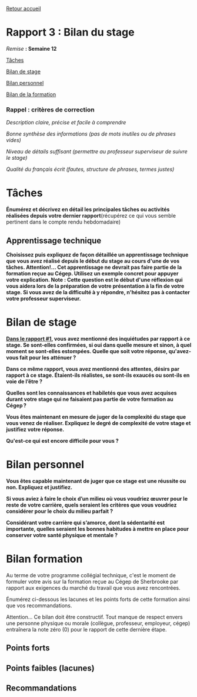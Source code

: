 [Retour accueil](README.md)

# Rapport 3 : Bilan du stage

_Remise_ **: Semaine 12**

[Tâches](#tâches)

[Bilan de stage](#bilan-de-stage)

[Bilan personnel](#bilan-personnel)

[Bilan de la formation](#bilan-formation)

### Rappel : critères de correction

_Description claire, précise et facile à comprendre_

_Bonne synthèse des informations (pas de mots inutiles ou de phrases vides)_

_Niveau de détails suffisant (permettre au professeur superviseur de suivre le stage)_

_Qualité du français écrit (fautes, structure de phrases, termes justes)_


# Tâches
**Énumérez et décrivez en détail les principales tâches ou activités réalisées depuis votre dernier rapport**(récupérez ce qui vous semble pertinent dans le compte rendu hebdomadaire)

## Apprentissage technique
**Choisissez puis expliquez de façon détaillée un apprentissage technique que vous avez réalisé depuis le début du stage au cours d'une de vos tâches. Attention!... Cet apprentissage ne devrait pas faire partie de la formation reçue au Cégep. Utilisez un exemple concret pour appuyer votre explication.
Note :	Cette question est le début d'une réflexion qui vous aidera lors de la préparation de votre présentation à la fin de votre stage. Si vous avez de la difficulté à y répondre, n'hésitez pas à contacter votre professeur superviseur.**

# Bilan de stage
**[Dans le rapport #1](rapport1.md#réflexion-sur-votre-stage), vous avez mentionné des inquiétudes par rapport à ce stage. Se sont-elles confirmées, si oui dans quelle mesure et sinon, à quel moment se sont-elles estompées. Quelle que soit votre réponse, qu'avez-vous fait pour les atténuer ?**

**Dans ce même rapport, vous avez mentionné des attentes, désirs par rapport à ce stage. Étaient-ils réalistes, se sont-ils exaucés ou sont-ils en voie de l’être ?**

**Quelles sont les connaissances et habiletés que vous avez acquises durant votre stage qui ne faisaient pas partie de votre formation au Cégep ?**

**Vous êtes maintenant en mesure de juger de la complexité du stage que vous venez de réaliser. Expliquez le degré de complexité de votre stage et justifiez votre réponse.**

**Qu'est-ce qui est encore difficile pour vous ?**

# Bilan personnel
**Vous êtes capable maintenant de juger que ce stage est une réussite ou non. Expliquez et justifiez.**

**Si vous aviez à faire le choix d’un milieu où vous voudriez œuvrer pour le reste de votre carrière, quels seraient les critères que vous voudriez considérer pour le choix du milieu parfait ?**

**Considérant votre carrière qui s’amorce, dont la sédentarité est importante, quelles seraient les bonnes habitudes à mettre en place pour conserver votre santé physique et mentale ?**

# Bilan formation
Au terme de votre programme collégial technique, c'est le moment de formuler votre avis sur la formation reçue au Cégep de Sherbrooke par rapport aux exigences du marché du travail que vous avez rencontrées.

Énumérez ci-dessous les lacunes et les points forts de cette formation ainsi que vos recommandations. 

Attention... Ce bilan doit être constructif. Tout manque de respect envers une personne physique ou morale (collègue, professeur, employeur, cégep) entraînera la note zéro (0) pour le rapport de cette dernière étape.
 
## Points forts 	

## Points faibles (lacunes) 	

## Recommandations 	


